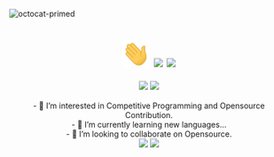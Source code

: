 ![octocat-primed](https://user-images.githubusercontent.com/89387048/131071849-30e75028-e0f4-4930-9d88-6d0901b9f344.png)

<h1 align="center">
  <img src="https://raw.githubusercontent.com/ABSphreak/ABSphreak/master/gifs/Hi.gif" width="50px"> 
  <img src="https://user-images.githubusercontent.com/89387048/131108055-b2348f96-5467-4a2a-9e74-2782ed7c0cb9.gif" width="80px">
  <img src="https://readme-typing-svg.herokuapp.com?color=67F7A4&lines=Hi+!+!;My+name+is+Tamojeet.;Nice+to+see+you+here+!&center=true&size=30">
 
</h1>
<p align="center">

  
  <img src="https://komarev.com/ghpvc/?username=tamojeetK&style=flat-square&color=4c8ed9">
  <a href="https://www.linkedin.com/in/tamojeet-kuila-08974b1b7/" alt="LinkedIn Follow">
  <img src="https://img.shields.io/badge/Tamojeet_Kuila-blue?style=social&logo=Linkedin&logoColor=blue&link=https://www.linkedin.com/in/linkedin.com/in/tamojeet-kuila-08974b1b7/"/></a><br>
<br>
- 👀 I’m interested in Competitive Programming and Opensource Contribution.<br>
- 🌱 I’m currently learning new languages...<br>
- 🤔 I’m looking to collaborate on Opensource.<br>


<img width="370px" src="https://github-readme-stats.vercel.app/api?username=tamojeetK&custom_title=In+Data+We+Trust&show_icons=true&hide_border=true&count_private=true&bg_color=00000000&title_color=1bcf62&text_color=878787&icon_color=bb2acf&cache_seconds=1800" />
<img width="370px" src="https://github-readme-streak-stats.herokuapp.com/?user=tamojeetK&background=00000000&hide_border=true&stroke=878787&ring=1bcf62&fire=18b158&currStreakNum=878787&sideNums=878787&currStreakLabel=878787&sideLabels=878787&dates=878787" /></h5>
